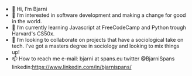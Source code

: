 - 👋 Hi, I’m Bjarni
- 👀 I’m interested in software development and making a change for good in the world.
- 🌱 I’m currently learning Javascript at FreeCodeCamp and Python trough Harvard's CS50x.
- 💞️ I’m looking to collaborate on projects that have a sociological take on tech. I've got a masters degree in sociology and looking to mix things up!
- 📫 How to reach me e-mail: bjarni at spans.eu twitter @BjarniSpans linkedin:https://www.linkedin.com/in/bjarnispans/

<!---
bspans/bspans is a ✨ special ✨ repository because its `README.md` (this file) appears on your GitHub profile.
You can click the Preview link to take a look at your changes.
--->

